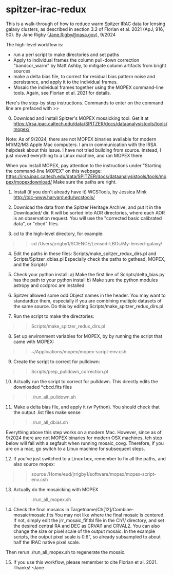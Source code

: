 # spitzer-irac-redux

This is a walk-through of how to reduce warm Spitzer IRAC data for lensing
galaxy clusters, as described in section 3.2 of Florian et al. 2021 (ApJ, 916, 50).
By Jane Rigby (Jane.Rigby@nasa.gov), 9/2024

The high-level workflow is:
- run a perl script to make directories and set paths
- Apply to individual frames the column pull-down correction "bandcor_warm" by Matt Ashby,
  to mitigate column artifacts from bright sources
- make a delta bias file, to correct for residual bias pattern noise and persistance, and
  apply it to the individual frames.
- Mosaic the individual frames together using the MOPEX command-line tools.
Again, see Florian et al. 2021 for details.


Here's the step-by step instructions.  Commands to enter on the command line are prefaced with >>

0) Download and install Spitzer's MOPEX mosaicking tool.  Get it at 
   https://irsa.ipac.caltech.edu/data/SPITZER/docs/dataanalysistools/tools/mopex/

Note: As of 9/2024, there are not MOPEX binaries available for modern M1/M2/M3 Apple Mac computers.
I am in communication with the IRSA helpdesk about this issue.  I have not tried building from source.
Instead, I just moved everything to a Linux machine, and ran MOPEX there.

When you install MOPEX, pay attention to the instructions under "Starting the command-line MOPEX"
on this webpage:
  https://irsa.ipac.caltech.edu/data/SPITZER/docs/dataanalysistools/tools/mopex/mopexdownload/
Make sure the paths are right.

1) Install (if you don't already have it) WCSTools, by Jessica Mink  http://tdc-www.harvard.edu/wcstools/

2) Download the data from the Spitzer Heritage Archive, and put it in the Downloaded/ dir.
   It will be sorted into AOR directories, where each AOR is an observation request.  You will use the
   "corrected basic calibrated data", or "cbcd" files.

3) cd to the high-level directory, for example: 
>>   cd /Users/jrrigby1/SCIENCE/Lensed-LBGs/My-lensed-galaxy/

4) Edit the paths in these files: Scripts/make_spitzer_redux_dirs.pl and Scripts/Spitzer_dbias.pl
   Especially check the paths to gethead, MOPEX, and the Scripts/

5) Check your python install:
    a) Make the first line of Scripts/delta_bias.py has the path to your python install
    b) Make sure the python modules astropy and ccdproc are installed

6) Spitzer allowed some odd Object names in the header.  You may want to standardize them,
especially if you are combining multiple datasets of the same source.  Do this by editing
Scripts/make_spitzer_redux_dirs.pl

7) Run the script to make the directories:
>>   Scripts/make_spitzer_redux_dirs.pl

8) Set up environment variables for MOPEX, by by running the script that came with MOPEX:
>>   ~/Applications/mopex/mopex-script-env.csh

9)   Create the script to correct for pulldown:
>>    Scripts/prep_pulldown_correction.pl   

10) Actually run the script to correct for pulldown. This directly edits the downloaded *cbcd.fits files
>>   ./run_all_pulldown.sh

11)  Make a delta bias file, and apply it (w Python). You should check that the output .list files make sense
>>   ./run_all_dbias.sh 

Everything above this step works on a modern Mac.  However, since as of 9/2024 there are not MOPEX
binaries for modern OSX machines, teh step below will fail with a segfault when running mosaic_covg.
Therefore, if you are on a mac, go switch to a Linux machine for subsequent steps.

12) If you've just switched to a Linux box, remember to fix all the paths, and also source mopex: 
>> source /Home/eud/jrrigby1/software/mopex/mopex-script-env.csh

13) Actually do the mosaicking with MOPEX
>>   ./run_all_mopex.sh

14) Check the final mosaics in Targetname/Ch[12]/Combine-mosaic/mosaic.fits
  You may not like where the final mosaic is centered.   If not, simply edit the
  jrr_mosaic_fif.tbl file in the Ch?/ directory, and set the desired central RA and DEC as CRVAl1 and CRVAL2.
  You can also change the size or pixel scale of the output mosaic.  In the example scripts,
  the output pixel scale is 0.6", so already subsampled to about half the IRAC native pixel scale.
 
  Then rerun ./run_all_mopex.sh  to regenerate the mosaic.

15) If you use this workflow, please remember to cite Florian et al. 2021.  Thanks! -Jane


